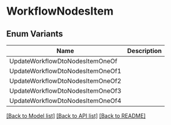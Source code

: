 # WorkflowNodesItem

## Enum Variants

| Name | Description |
|---- | -----|
| UpdateWorkflowDtoNodesItemOneOf |  |
| UpdateWorkflowDtoNodesItemOneOf1 |  |
| UpdateWorkflowDtoNodesItemOneOf2 |  |
| UpdateWorkflowDtoNodesItemOneOf3 |  |
| UpdateWorkflowDtoNodesItemOneOf4 |  |

[[Back to Model list]](../README.md#documentation-for-models) [[Back to API list]](../README.md#documentation-for-api-endpoints) [[Back to README]](../README.md)


